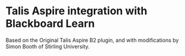 # Talis Aspire integration with Blackboard Learn

Based on the Original Talis Aspire B2 plugin, and with modifications by Simon Booth of Stirling University.
